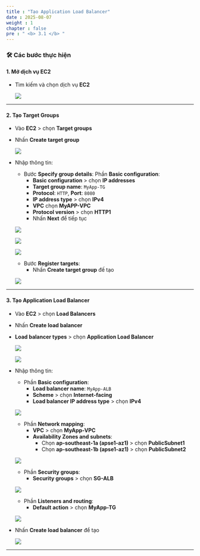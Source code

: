 ```yaml
---
title : "Tạo Application Load Balancer"
date : 2025-08-07
weight : 1
chapter : false
pre : " <b> 3.1 </b> "
---
```


### 🛠️ Các bước thực hiện

#### 1. Mở dịch vụ EC2

- Tìm kiếm và chọn dịch vụ **EC2**

  ![](/images/3.1/0001.png)

---

#### 2. Tạo Target Groups

- Vào **EC2** > chọn **Target groups**
- Nhấn **Create target group** 

  ![](/images/3.1/0002.png)

- Nhập thông tin:
    - Bước **Specify group details**:
      Phần **Basic configuration**:
        - **Basic configuration** > chọn **IP addresses**
        - **Target group name**: `MyApp-TG`
        - **Protocol**: `HTTP`, **Port**: `8080`
        - **IP address type** > chọn **IPv4**
        - **VPC** chọn **MyAPP-VPC**
        - **Protocol version** > chọn **HTTP1**
        - Nhấn **Next** để tiếp tục
  
  ![](/images/3.1/0003.png)

  ![](/images/3.1/0004.png)

  ![](/images/3.1/0005.png)

    - Bước **Register targets**:
      - Nhấn **Create target group** đế tạo
 
  ![](/images/3.1/0006.png)

---

#### 3. Tạo Application Load Balancer
- Vào **EC2** > chọn **Load Balancers**
- Nhấn **Create load balancer** 
- **Load balancer types** > chọn **Application Load Balancer**

  ![](/images/3.1/0007.png)

  ![](/images/3.1/0008.png)

- Nhập thông tin:
  - Phần **Basic configuration**:
    - **Load balancer name**: `MyApp-ALB`
    - **Scheme** > chọn **Internet-facing**
    - **Load balancer IP address type** > chọn **IPv4**

  ![](/images/3.1/0009.png)
  
  - Phần **Network mapping**:
    - **VPC** > chọn **MyApp-VPC**
    - **Availability Zones and subnets**: 
      - Chọn **ap-southeast-1a (apse1-az1)** > chọn **PublicSubnet1**
      - Chọn **ap-southeast-1b (apse1-az1)** > chọn **PublicSubnet2**

  ![](/images/3.1/0010.png)

  - Phần **Security groups**:
    - **Security groups** > chọn **SG-ALB**

  ![](/images/3.1/0011.png)

  - Phần **Listeners and routing**:
    - **Default action** > chọn **MyApp-TG**

  ![](/images/3.1/0012.png)

- Nhấn **Create load balancer** để tạo

  ![](/images/3.1/0013.png)

---
